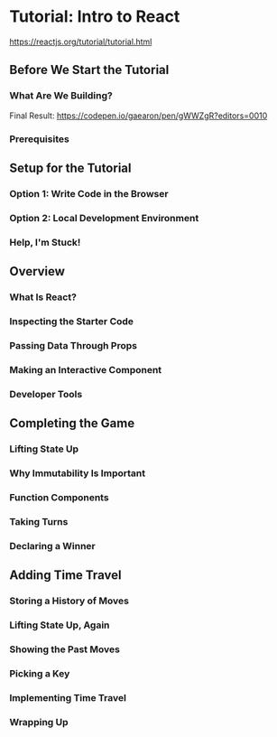 # Tutorial: Intro to React

https://reactjs.org/tutorial/tutorial.html

## Before We Start the Tutorial

### What Are We Building?

Final Result: https://codepen.io/gaearon/pen/gWWZgR?editors=0010

### Prerequisites
## Setup for the Tutorial
### Option 1: Write Code in the Browser
### Option 2: Local Development Environment
### Help, I'm Stuck!
## Overview
### What Is React?
### Inspecting the Starter Code
### Passing Data Through Props
### Making an Interactive Component
### Developer Tools
## Completing the Game
### Lifting State Up
### Why Immutability Is Important
### Function Components
### Taking Turns
### Declaring a Winner
## Adding Time Travel
### Storing a History of Moves
### Lifting State Up, Again
### Showing the Past Moves
### Picking a Key
### Implementing Time Travel
### Wrapping Up
